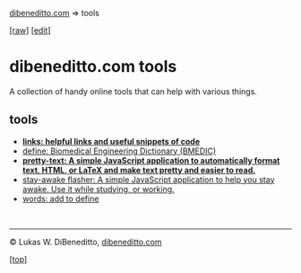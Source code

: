 [dibeneditto.com](https://dibeneditto.com/) ⇒ tools


[[raw]](https://raw.githubusercontent.com/dibeneditto/dibeneditto.github.io/master/tools/README.md) [[edit]](https://github.com/dibeneditto/dibeneditto.github.io/edit/master/tools/README.md)


# dibeneditto.com tools

A collection of handy online tools that can help with various things.


## tools

* [**links: helpful links and useful snippets of code**](/tools/links/)
* [define: Biomedical Engineering Dictionary (BMEDIC)](/tools/define/)
* [**pretty-text: A simple JavaScript application to automatically format text, HTML, or LaTeX and make text pretty and easier to read.**](/tools/pretty-text/)
* [stay-awake flasher: A simple JavaScript application to help you stay awake. Use it while studying, or working.](/tools/stay-awake/)
* [words: add to define](/tools/words/)


&nbsp;

---

© Lukas W. DiBeneditto, [dibeneditto.com](https://dibeneditto.com/)

[[top]](#)

